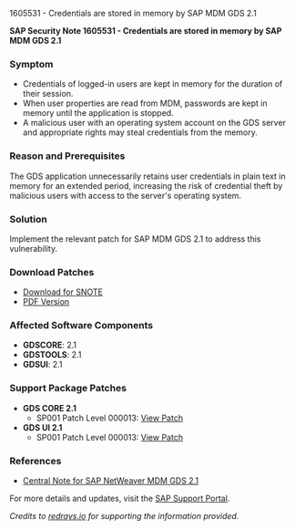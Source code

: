 1605531 - Credentials are stored in memory by SAP MDM GDS 2.1

**SAP Security Note 1605531 - Credentials are stored in memory by SAP MDM GDS 2.1**

### Symptom
- Credentials of logged-in users are kept in memory for the duration of their session.
- When user properties are read from MDM, passwords are kept in memory until the application is stopped.
- A malicious user with an operating system account on the GDS server and appropriate rights may steal credentials from the memory.

### Reason and Prerequisites
The GDS application unnecessarily retains user credentials in plain text in memory for an extended period, increasing the risk of credential theft by malicious users with access to the server's operating system.

### Solution
Implement the relevant patch for SAP MDM GDS 2.1 to address this vulnerability.

### Download Patches
- [Download for SNOTE](https://notesdownloads.sap.com/note/0040000017269202017)
- [PDF Version](https://userapps.support.sap.com/sap/support/sfm/notes/print/0001605531?language=en-US&token=B2F0A4DE5EAE4EFEB420D824CD3949EC)

### Affected Software Components
- **GDSCORE**: 2.1
- **GDSTOOLS**: 2.1
- **GDSUI**: 2.1

### Support Package Patches
- **GDS CORE 2.1**
  - SP001 Patch Level 000013: [View Patch](https://me.sap.com/sap/support/swdc/notes?cvnr=01200615320200014094&support_package=SP001&patch_level=000013)
- **GDS UI 2.1**
  - SP001 Patch Level 000013: [View Patch](https://me.sap.com/sap/support/swdc/notes?cvnr=01200615320200014247&support_package=SP001&patch_level=000013)

### References
- [Central Note for SAP NetWeaver MDM GDS 2.1](https://me.sap.com/notes/1425531)

For more details and updates, visit the [SAP Support Portal](https://me.sap.com/).

*Credits to [redrays.io](https://redrays.io) for supporting the information provided.*